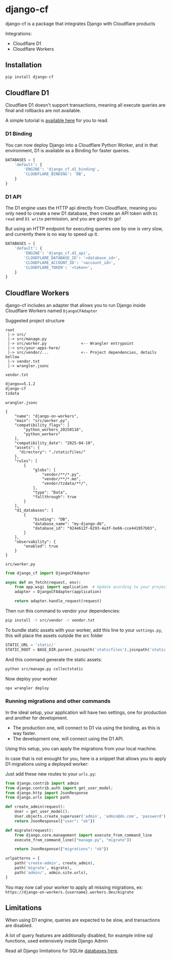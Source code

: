 # django-cf
django-cf is a package that integrates Django with Cloudflare products

Integrations:
 - Cloudflare D1
 - Cloudflare Workers

## Installation

```bash
pip install django-cf
```

## Cloudflare D1

Cloudflare D1 doesn't support transactions, meaning all execute queries are final and rollbacks are not available.

A simple tutorial is [available here](https://massadas.com/posts/django-meets-cloudflare-d1/) for you to read.


### D1 Binding

You can now deploy Django into a Cloudflare Python Worker, and in that environment, D1 is available as a Binding for
faster queries.

```python
DATABASES = {
    'default': {
        'ENGINE': 'django_cf.d1_binding',
        'CLOUDFLARE_BINDING': 'DB',
    }
}
```

### D1 API

The D1 engine uses the HTTP api directly from Cloudflare, meaning you only need to create a new D1 database, then
create an API token with `D1 read` and `D1 write` permission, and you are good to go!

But using an HTTP endpoint for executing queries one by one is very slow, and currently there is no way to speed up
it.

```python
DATABASES = {
    'default': {
        'ENGINE': 'django_cf.d1_api',
        'CLOUDFLARE_DATABASE_ID': '<database_id>',
        'CLOUDFLARE_ACCOUNT_ID': '<account_id>',
        'CLOUDFLARE_TOKEN': '<token>',
    }
}
```

## Cloudflare Workers

django-cf includes an adapter that allows you to run Django inside Cloudflare Workers named `DjangoCFAdapter`

Suggested project structure
```
root
 |-> src/
 |-> src/manage.py
 |-> src/worker.py               <-- Wrangler entrypoint
 |-> src/your-apps-here/
 |-> src/vendor/...              <-- Project dependencies, details bellow
 |-> vendor.txt
 |-> wrangler.jsonc
```

`vendor.txt`
```txt
django==5.1.2
django-cf
tzdata
```

`wrangler.jsonc`
```jsonc
{
    "name": "django-on-workers",
    "main": "src/worker.py",
    "compatibility_flags": [
        "python_workers_20250116",
        "python_workers"
    ],
    "compatibility_date": "2025-04-10",
    "assets": {
      "directory": "./staticfiles/"
    },
    "rules": [
        {
            "globs": [
                "vendor/**/*.py",
                "vendor/**/*.mo",
                "vendor/tzdata/**/",
            ],
            "type": "Data",
            "fallthrough": true
        }
    ],
    "d1_databases": [
        {
            "binding": "DB",
            "database_name": "my-django-db",
            "database_id": "924e612f-6293-4a3f-be66-cce441957b03",
        }
    ],
    "observability": {
        "enabled": true
    }
}
```

`src/worker.py`
```python
from django_cf import DjangoCFAdapter

async def on_fetch(request, env):
    from app.wsgi import application  # Update acording to your project structure
    adapter = DjangoCFAdapter(application)

    return adapter.handle_request(request)

```

Then run this command to vendor your dependencies:
```bash
pip install -t src/vendor -r vendor.txt
```

To bundle static assets with your worker, add this line to your `settings.py`, this will place the assets outside the src folder
```python
STATIC_URL = 'static/'
STATIC_ROOT = BASE_DIR.parent.joinpath('staticfiles').joinpath('static')
```

And this command generate the static assets:
```bash
python src/manage.py collectstatic
```

Now deploy your worker
```bash
npx wrangler deploy
```

### Running migrations and other commands
In the ideal setup, your application will have two settings, one for production and another for development.

- The production one, will connect to D1 via using the binding, as this is way faster.
- The development one, will connect using the D1 API.

Using this setup, you can apply the migrations from your local machine.

In case that is not enought for you, here is a snippet that allows you to apply D1 migrations using a deployed worker:

Just add these new routes to your `urls.py`:

```python
from django.contrib import admin
from django.contrib.auth import get_user_model;
from django.http import JsonResponse
from django.urls import path

def create_admin(request):
    User = get_user_model();
    User.objects.create_superuser('admin', 'admin@do.com', 'password')
    return JsonResponse({"user": "ok"})

def migrate(request):
    from django.core.management import execute_from_command_line
    execute_from_command_line(["manage.py", "migrate"])

    return JsonResponse({"migrations": "ok"})

urlpatterns = [
    path('create-admin', create_admin),
    path('migrate', migrate),
    path('admin/', admin.site.urls),
]
```

You may now call your worker to apply all missing migrations, ex: `https://django-on-workers.{username}.workers.dev/migrate`

## Limitations

When using D1 engine, queries are expected to be slow, and transactions are disabled.

A lot of query features are additionally disabled, for example inline sql functions, used extensively inside Django Admin

Read all Django limitations for SQLite [databases here](https://docs.djangoproject.com/en/5.0/ref/databases/#sqlite-notes).
